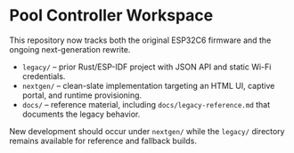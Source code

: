 # Pool Controller Workspace

This repository now tracks both the original ESP32C6 firmware and the ongoing next-generation rewrite.

- `legacy/` – prior Rust/ESP-IDF project with JSON API and static Wi-Fi credentials.
- `nextgen/` – clean-slate implementation targeting an HTML UI, captive portal, and runtime provisioning.
- `docs/` – reference material, including `docs/legacy-reference.md` that documents the legacy behavior.

New development should occur under `nextgen/` while the `legacy/` directory remains available for reference and fallback builds.
